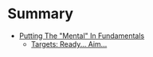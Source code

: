 # Summary

- [Putting The "Mental" In Fundamentals](./md/1_fundamentals.md)
  - [Targets: Ready... Aim...](./md/1_1_target.md)

